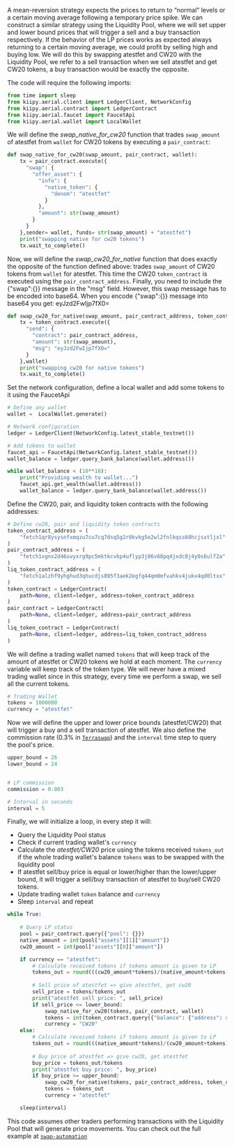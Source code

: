 A mean-reversion strategy expects the prices to return to “normal” levels or a certain moving average following a temporary price spike. We can construct a similar strategy using the Liquidity Pool, where we will set upper and lower bound prices that will trigger a sell and a buy transaction respectively. If the behavior of the LP prices works as expected always returning to a certain moving average, we could profit by selling high and buying low. We will do this by swapping atestfet and CW20 with the Liquidity Pool, we refer to a sell transaction when we sell atestfet and get CW20 tokens, a buy transaction would be exactly the opposite.

The code will require the following imports:

```python
from time import sleep
from kiipy.aerial.client import LedgerClient, NetworkConfig
from kiipy.aerial.contract import LedgerContract
from kiipy.aerial.faucet import FaucetApi
from kiipy.aerial.wallet import LocalWallet
```

We will define the *swap_native_for_cw20* function that trades `swap_amount` of atestfet from `wallet` for CW20 tokens by executing a `pair_contract`:


```python
def swap_native_for_cw20(swap_amount, pair_contract, wallet):
    tx = pair_contract.execute({
      "swap": {
        "offer_asset": {
          "info": {
            "native_token": {
              "denom": "atestfet"
            }
          },
          "amount": str(swap_amount)
        }
      }
    },sender= wallet, funds= str(swap_amount) + "atestfet")
    print("swapping native for cw20 tokens")
    tx.wait_to_complete()
```
Now, we will define the *swap_cw20_for_native* function that does exactly the opposite of the function defined above: trades `swap_amount` of CW20 tokens from `wallet` for atestfet. This time the CW20 `token_contract` is executed using the `pair_contract_address`. Finally, you need to include the {"swap":{}} message in the "msg" field. However, this swap message has to be encoded into base64. When you encode {"swap":{}} message into base64 you get: eyJzd2FwIjp7fX0=

```python
def swap_cw20_for_native(swap_amount, pair_contract_address, token_contract, wallet):
    tx = token_contract.execute({
      "send": {
        "contract": pair_contract_address,
        "amount": str(swap_amount),
        "msg": "eyJzd2FwIjp7fX0="
      }
    },wallet)
    print("swapping cw20 for native tokens")
    tx.wait_to_complete()
```
Set the network configuration, define a local wallet and add some tokens to it using the FaucetApi

```python
# Define any wallet
wallet =  LocalWallet.generate()

# Network configuration
ledger = LedgerClient(NetworkConfig.latest_stable_testnet())

# Add tokens to wallet
faucet_api = FaucetApi(NetworkConfig.latest_stable_testnet())
wallet_balance = ledger.query_bank_balance(wallet.address())

while wallet_balance < (10**18):
    print("Providing wealth to wallet...")
    faucet_api.get_wealth(wallet.address())
    wallet_balance = ledger.query_bank_balance(wallet.address())

```
Define the CW20, pair, and liquidity token contracts with the following addresses:

```python
# Define cw20, pair and liquidity token contracts
token_contract_address = (
    "fetch1qr8ysysnfxmqzu7cu7cq7dsq5g2r0kvkg5e2wl2fnlkqss60hcjsxtljxl"
)
pair_contract_address = (
    "fetch1vgnx2d46uvyxrg9pc5mktkcvkp4uflyp3j86v68pq4jxdc8j4y0s6ulf2a"
)
liq_token_contract_address = (
    "fetch1alzhf9yhghud3qhucdjs895f3aek2egfq44qm0mfvahkv4jukx4qd0ltxx"
)
token_contract = LedgerContract(
    path=None, client=ledger, address=token_contract_address
)
pair_contract = LedgerContract(
    path=None, client=ledger, address=pair_contract_address
)
liq_token_contract = LedgerContract(
    path=None, client=ledger, address=liq_token_contract_address
)
```

We will define a trading wallet named `tokens` that will keep track of the amount of atestfet or CW20 tokens we hold at each moment. The `currency` variable will keep track of the token type. We will never have a mixed trading wallet since in this strategy, every time we perform a swap, we sell all the current tokens.

```python
# Trading Wallet
tokens = 1000000
currency = "atestfet"
```

Now we will define the upper and lower price bounds (atestfet/CW20) that will trigger a buy and a sell transaction of atestfet. We also define the commission rate (0.3% in [`Terraswap`](https://docs.terraswap.io/docs/introduction/trading-fees/)) and the `interval` time step to query the pool's price.

```python
upper_bound = 26
lower_bound = 24


# LP commission
commission = 0.003

# Interval in seconds
interval = 5
```
Finally, we will initialize a loop, in every step it will:

* Query the Liquidity Pool status
* Check if current trading wallet's `currency`
* Calculate the *atestfet/CW20* price using the tokens received `tokens_out` if the whole trading wallet's balance `tokens` was to be swapped with the liquidity pool
* If atestfet sell/buy price is equal or lower/higher than the lower/upper bound, it will trigger a sell/buy transaction of atestfet to buy/sell CW20 tokens.
* Update trading wallet `token` balance and `currency`
* Sleep `interval` and repeat

```python
while True:
    
    # Query LP status
    pool = pair_contract.query({"pool": {}})
    native_amount = int(pool["assets"][1]["amount"])
    cw20_amount = int(pool["assets"][0]["amount"])

    if currency == "atestfet":
        # Calculate received tokens if tokens amount is given to LP
        tokens_out = round(((cw20_amount*tokens)/(native_amount+tokens))*(1-commission))
        
        # Sell price of atestfet => give atestfet, get cw20
        sell_price = tokens/tokens_out
        print("atestfet sell price: ", sell_price)
        if sell_price <= lower_bound:
            swap_native_for_cw20(tokens, pair_contract, wallet)
            tokens = int(token_contract.query({"balance": {"address": str(wallet.address())}})["balance"])
            currency = "CW20"
    else:
        # Calculate received tokens if tokens amount is given to LP
        tokens_out = round(((native_amount*tokens)/(cw20_amount+tokens))*(1-commission))
        
        # Buy price of atestfet => give cw20, get atestfet
        buy_price = tokens_out/tokens
        print("atestfet buy price: ", buy_price)
        if buy_price >= upper_bound:
            swap_cw20_for_native(tokens, pair_contract_address, token_contract, wallet)
            tokens = tokens_out
            currency = "atestfet"

    sleep(interval)
```

This code assumes other traders performing transactions with the Liquidity Pool that will generate price movements.
You can check out the full example at [`swap-automation`](https://github.com/KiiBlockchain/kiipy/blob/main/examples/aerial_swap_automation.py)
